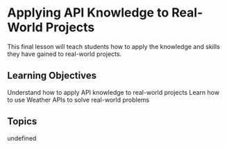 # Applying API Knowledge to Real-World Projects

This final lesson will teach students how to apply the knowledge and skills they have gained to real-world projects.

## Learning Objectives
Understand how to apply API knowledge to real-world projects
Learn how to use Weather APIs to solve real-world problems

## Topics
undefined